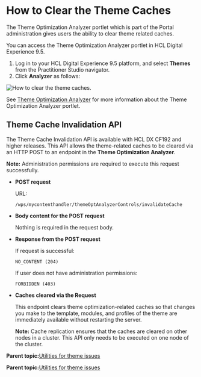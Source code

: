 # How to Clear the Theme Caches

The Theme Optimization Analyzer portlet which is part of the Portal administration gives users the ability to clear theme related caches.

You can access the Theme Optimization Analyzer portlet in HCL Digital Experience 9.5.

1.  Log in to your HCL Digital Experience 9.5 platform, and select **Themes** from the Practitioner Studio navigator.
2.  Click **Analyzer** as follows:

![How to clear the theme caches.](../images/Clear_the_theme_caches.png)

See [Theme Optimization Analyzer](../dev-theme/themeopt_an_analyzer.md) for more information about the Theme Optimization Analyzer portlet.

## Theme Cache Invalidation API

The Theme Cache Invalidation API is available with HCL DX CF192 and higher releases. This API allows the theme-related caches to be cleared via an HTTP POST to an endpoint in the **Theme Optimization Analyzer**.

**Note:** Administration permissions are required to execute this request successfully.

-   **POST request**

    URL:

    ```
    /wps/mycontenthandler/themeOptAnalyzerControls/invalidateCache
    ```

-   **Body content for the POST request**

    Nothing is required in the request body.

-   **Response from the POST request**

    If request is successful:

    ```
    NO_CONTENT (204)
    ```

    If user does not have administration permissions:

    ```
    FORBIDDEN (403)
    ```

-   **Caches cleared via the Request**

    This endpoint clears theme optimization-related caches so that changes you make to the template, modules, and profiles of the theme are immediately available without restarting the server.

    **Note:** Cache replication ensures that the caches are cleared on other nodes in a cluster. This API only needs to be executed on one node of the cluster.


**Parent topic:**[Utilities for theme issues](../dev-theme/themeopt_an_util.md)

**Parent topic:**[Utilities for theme issues](../dev-theme/themeopt_an_util.md)

